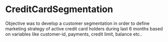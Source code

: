 # CreditCardSegmentation
Objective  was  to  develop  a  customer  segmentation  in  order  to  define marketing   strategy  of active credit card holders during last 6 months based  on  variables  like  customer-id, payments, credit limit, balance  etc..
